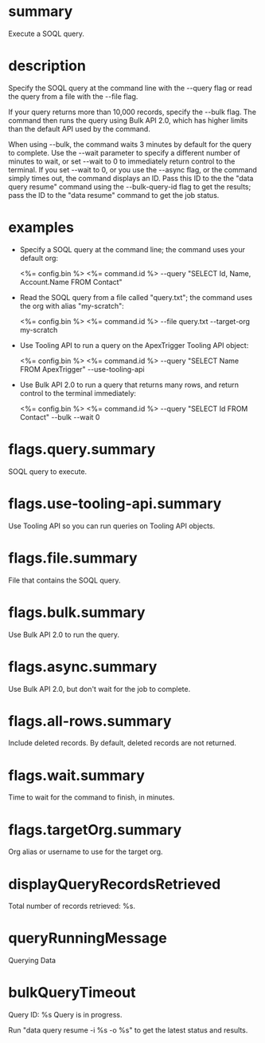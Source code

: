 # summary

Execute a SOQL query.

# description

Specify the SOQL query at the command line with the --query flag or read the query from a file with the --file flag.

If your query returns more than 10,000 records, specify the --bulk flag. The command then runs the query using Bulk API 2.0, which has higher limits than the default API used by the command.

When using --bulk, the command waits 3 minutes by default for the query to complete. Use the --wait parameter to specify a different number of minutes to wait, or set --wait to 0 to immediately return control to the terminal. If you set --wait to 0, or you use the --async flag, or the command simply times out, the command displays an ID. Pass this ID to the the "data query resume" command using the --bulk-query-id flag to get the results; pass the ID to the "data resume" command to get the job status.

# examples

- Specify a SOQL query at the command line; the command uses your default org:

  <%= config.bin %> <%= command.id %> --query "SELECT Id, Name, Account.Name FROM Contact"

- Read the SOQL query from a file called "query.txt"; the command uses the org with alias "my-scratch":

  <%= config.bin %> <%= command.id %> --file query.txt --target-org my-scratch

- Use Tooling API to run a query on the ApexTrigger Tooling API object:

  <%= config.bin %> <%= command.id %> --query "SELECT Name FROM ApexTrigger" --use-tooling-api

- Use Bulk API 2.0 to run a query that returns many rows, and return control to the terminal immediately:

  <%= config.bin %> <%= command.id %> --query "SELECT Id FROM Contact" --bulk --wait 0

# flags.query.summary

SOQL query to execute.

# flags.use-tooling-api.summary

Use Tooling API so you can run queries on Tooling API objects.

# flags.file.summary

File that contains the SOQL query.

# flags.bulk.summary

Use Bulk API 2.0 to run the query.

# flags.async.summary

Use Bulk API 2.0, but don't wait for the job to complete.

# flags.all-rows.summary

Include deleted records. By default, deleted records are not returned.

# flags.wait.summary

Time to wait for the command to finish, in minutes.

# flags.targetOrg.summary

Org alias or username to use for the target org.

# displayQueryRecordsRetrieved

Total number of records retrieved: %s.

# queryRunningMessage

Querying Data

# bulkQueryTimeout

Query ID: %s
Query is in progress.

Run "data query resume -i %s -o %s" to get the latest status and results.

